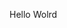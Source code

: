 Hello Wolrd





















































































































































































































































































































































































































































































































































































































































































































































































































































































































































































































































































































































































































































































































































































































































































































































































































































































































































































































































































































































































































































